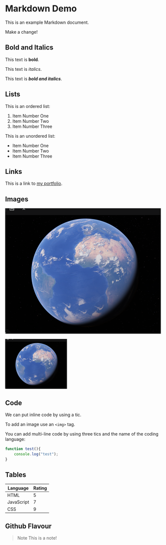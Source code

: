 # Markdown Demo

This is an example Markdown document.

Make a change!

## Bold and Italics

This text is **bold**.

This text is *italics*.

This text is **_bold and italics_**.

## Lists

This is an ordered list:

1. Item Number One
2. Item Number Two
3. Item Number Three

This is an unordered list:

- Item Number One
- Item Number Two
- Item Number Three

## Links

This is a link to [my portfolio](https://github.com/fish1219705).

## Images

![My Icon](Icon.png)

<img src="Icon.png" width="200"> <!--HTML works in Markdown -->

## Code

We can put inline code by using a tic.

To add an image use an `<img>` tag.

You can add multi-line code by using three tics and the name of the coding language:

```javascript
function test(){
    console.log("test");
}
```

## Tables

| Language   | Rating |
| ---------- | ------ |
| HTML       | 5      |
| JavaScript | 7      |
| CSS        | 9      |

## Github Flavour

> Note
> This is a note!
